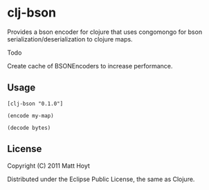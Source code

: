 # clj-bson

Provides a bson encoder for clojure that uses congomongo for bson serialization/deserialization to clojure maps.

Todo

Create cache of BSONEncoders to increase performance.

## Usage

    [clj-bson "0.1.0"]

    (encode my-map)

    (decode bytes)

## License

Copyright (C) 2011 Matt Hoyt

Distributed under the Eclipse Public License, the same as Clojure.
